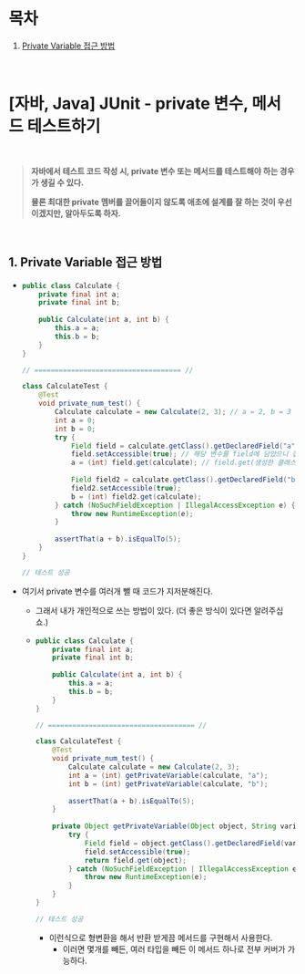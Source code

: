 # 목차

1. [Private Variable 접근 방법](#1-private-variable-접근-방법) <br/>

<br/>

# [자바, Java] JUnit - private 변수, 메서드 테스트하기

<br/>

> **자바에서 테스트 코드 작성 시, private 변수 또는 메서드를 테스트해야 하는 경우가 생길 수 있다.**
>
> **물론 최대한 private 멤버를 끌어들이지 않도록 애초에 설계를 잘 하는 것이 우선이겠지만, 알아두도록 하자.**

<br/>

## 1. Private Variable 접근 방법

- ```java
  public class Calculate {
      private final int a;
      private final int b;
      
      public Calculate(int a, int b) {
          this.a = a;
          this.b = b;
      }
  }
  
  // ==================================== //
  
  class CalculateTest {
      @Test
      void private_num_test() {
          Calculate calculate = new Calculate(2, 3); // a = 2, b = 3
          int a = 0;
          int b = 0;
          try {
              Field field = calculate.getClass().getDeclaredField("a"); // Field를 생성하고 내가 얻고자하는 변수명을 입력해준다.
              field.setAccessible(true); // 해당 변수를 field에 담았으니 접근 가능하게 만든다.
              a = (int) field.get(calculate); // field.get(생성한 클래스명)을 통해 얻고자했던 private value를 얻어주면 된다.
      
              Field field2 = calculate.getClass().getDeclaredField("b");
              field2.setAccessible(true);
              b = (int) field2.get(calculate);
          } catch (NoSuchFieldException | IllegalAccessException e) {
              throw new RuntimeException(e);
          }
          
          assertThat(a + b).isEqualTo(5);
      }
  }
  
  // 테스트 성공
  ```

  

- 여기서 private 변수를 여러개 뺄 때 코드가 지저분해진다.

  - 그래서 내가 개인적으로 쓰는 방법이 있다. (더 좋은 방식이 있다면 알려주십쇼.)

  - ```java
    public class Calculate {
        private final int a;
        private final int b;
        
        public Calculate(int a, int b) {
            this.a = a;
            this.b = b;
        }
    }
    
    // ==================================== //
    
    class CalculateTest {
        @Test
        void private_num_test() {
            Calculate calculate = new Calculate(2, 3);
            int a = (int) getPrivateVariable(calculate, "a");
            int b = (int) getPrivateVariable(calculate, "b");
            
            assertThat(a + b).isEqualTo(5);
        }
        
        private Object getPrivateVariable(Object object, String variableName) {
            try {
                Field field = object.getClass().getDeclaredField(variableName);
                field.setAccessible(true);
                return field.get(object);
            } catch (NoSuchFieldException | IllegalAccessException e) {
                throw new RuntimeException(e);
            }
        }
    }
    
    // 테스트 성공
    ```

    - 이런식으로 형변환을 해서 반환 받게끔 메서드를 구현해서 사용한다.
      - 이러면 몇개를 빼든, 여러 타입을 빼든 이 메서드 하나로 전부 커버가 가능하다.